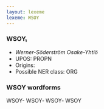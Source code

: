 ```yaml
---
layout: lexeme
lexeme: WSOY
---
```


###  WSOY₁

* _Werner-Söderström Osake-Yhtiö_
* UPOS:  PROPN
* Origins: 
* Possible NER class:  ORG


### WSOY wordforms

WSOY-
WSOY‐
WSOY‑
WSOY

